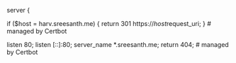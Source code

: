server {

if ($host = harv.sreesanth.me) { 
  return 301 https://$host$request_uri; 
}   # managed by Certbot

listen 80;
listen [::]:80;
server_name *.sreesanth.me; 
return 404; # managed by Certbot